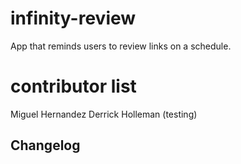 # infinity-review
App that reminds users to review links on a schedule.

# contributor list
Miguel Hernandez
Derrick Holleman (testing)

## Changelog
